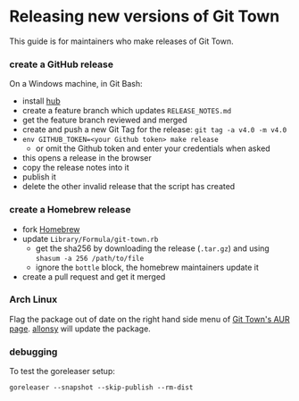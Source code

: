 # Releasing new versions of Git Town

This guide is for maintainers who make releases of Git Town.

### create a GitHub release

On a Windows machine, in Git Bash:

- install [hub](https://github.com/github/hub#installation)
- create a feature branch which updates `RELEASE_NOTES.md`
- get the feature branch reviewed and merged
- create and push a new Git Tag for the release: `git tag -a v4.0 -m v4.0`
- `env GITHUB_TOKEN=<your Github token> make release`
  - or omit the Github token and enter your credentials when asked
- this opens a release in the browser
- copy the release notes into it
- publish it
- delete the other invalid release that the script has created

### create a Homebrew release

- fork [Homebrew](https://github.com/Homebrew/homebrew)
- update `Library/Formula/git-town.rb`
  - get the sha256 by downloading the release (`.tar.gz`) and using
    `shasum -a 256 /path/to/file`
  - ignore the `bottle` block, the homebrew maintainers update it
- create a pull request and get it merged

### Arch Linux

Flag the package out of date on the right hand side menu of
[Git Town's AUR page](https://aur.archlinux.org/packages/git-town/).
[allonsy](https://github.com/allonsy) will update the package.

### debugging

To test the goreleaser setup:

```
goreleaser --snapshot --skip-publish --rm-dist
```
